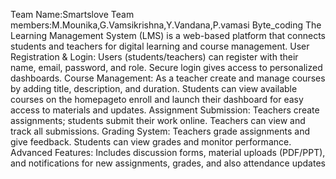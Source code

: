 Team Name:Smartslove
Team members:M.Mounika,G.Vamsikrishna,Y.Vandana,P.vamasi
Byte_coding
The Learning Management System (LMS) is a web-based platform that connects students and teachers for digital learning and course management.
User Registration & Login:
Users (students/teachers) can register with their name, email, password, and role. Secure login gives access to personalized dashboards.
Course Management:
As a teacher create and manage courses by adding title, description, and duration. 
Students can view available courses on the homepageto enroll and launch their dashboard for easy access to materials and updates.
Assignment Submission:
Teachers create assignments; students submit their work online. Teachers can view and track all submissions.
Grading System:
Teachers grade assignments and give feedback. Students can view grades and monitor performance.
Advanced Features:
Includes discussion forms, material uploads (PDF/PPT), and notifications for new assignments, grades, and also attendance updates
